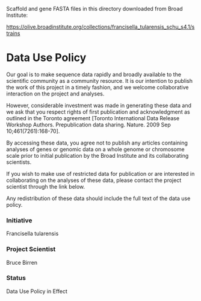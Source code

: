Scaffold and gene FASTA files in this directory downloaded from Broad Institute:

https://olive.broadinstitute.org/collections/francisella_tularensis_schu_s4.1/strains


Data Use Policy
===============

Our goal is to make sequence data rapidly and broadly available to the
scientific community as a community resource. It is our intention to
publish the work of this project in a timely fashion, and we welcome
collaborative interaction on the project and analyses.

However, considerable investment was made in generating these data and
we ask that you respect rights of first publication and acknowledgment
as outlined in the Toronto agreement [Toronto International Data
Release Workshop Authors. Prepublication data sharing. Nature. 2009
Sep 10;461(7261):168-70].

By accessing these data, you agree not to publish any articles
containing analyses of genes or genomic data on a whole genome or
chromosome scale prior to initial publication by the Broad Institute
and its collaborating scientists.

If you wish to make use of restricted data for publication or are
interested in collaborating on the analyses of these data, please
contact the project scientist through the link below.

Any redistribution of these data should include the full text of the
data use policy.

### Initiative
Francisella tularensis

### Project Scientist
Bruce Birren

### Status
Data Use Policy in Effect

